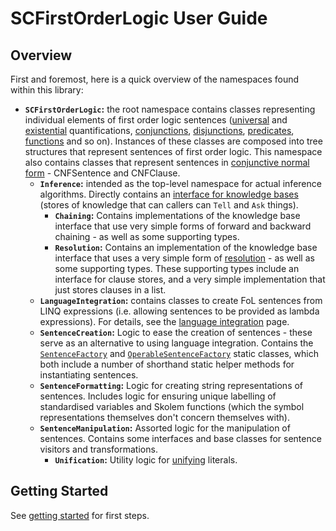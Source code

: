 ﻿# SCFirstOrderLogic User Guide

## Overview

First and foremost, here is a quick overview of the namespaces found within this library:
 
* **`SCFirstOrderLogic`:** the root namespace contains classes representing individual elements of first order logic sentences ([universal](../../src/SCFirstOrderLogic/UniversalQuantification.cs) and [existential](../../src/SCFirstOrderLogic/ExistentialQuantification.cs) quantifications, [conjunctions](../../src/SCFirstOrderLogic/Conjunction.cs), [disjunctions](../../src/SCFirstOrderLogic/Disjunction.cs), [predicates](../../src/SCFirstOrderLogic/Predicate.cs), [functions](../../src/SCFirstOrderLogic/Function.cs) and so on).
Instances of these classes are composed into tree structures that represent sentences of first order logic. This namespace also contains classes that represent sentences in [conjunctive normal form](https://en.wikipedia.org/wiki/Conjunctive_normal_form) - CNFSentence and CNFClause.
  * **`Inference`:** intended as the top-level namespace for actual inference algorithms. Directly contains an [interface for knowledge bases](../../src/SCFirstOrderLogic/Inference/IKnowledgeBase.cs) (stores of knowledge that can callers can `Tell` and `Ask` things).
    * **`Chaining`:** Contains implementations of the knowledge base interface that use very simple forms of forward and backward chaining - as well as some supporting types.
    * **`Resolution`:** Contains an implementation of the knowledge base interface that uses a very simple form of [resolution](https://en.wikipedia.org/wiki/Resolution_(logic)) - as well as some supporting types. These supporting types include an interface for clause stores, and a very simple implementation that just stores clauses in a list.
  * **`LanguageIntegration`:** contains classes to create FoL sentences from LINQ expressions (i.e. allowing sentences to be provided as lambda expressions). For details, see the [language integration](./language-integration.md) page.
  * **`SentenceCreation`:** Logic to ease the creation of sentences - these serve as an alternative to using language integration. Contains the [`SentenceFactory`](../../src/SCFirstOrderLogic/SentenceCreation/SentenceFactory.cs) and [`OperableSentenceFactory`](../../src/SCFirstOrderLogic/SentenceCreation/OperableSentenceFactory.cs) static classes, which both include a number of shorthand static helper methods for instantiating sentences.
  * **`SentenceFormatting`:** Logic for creating string representations of sentences. Includes logic for ensuring unique labelling of standardised variables and Skolem functions (which the symbol representations themselves don't concern themselves with).
  * **`SentenceManipulation`:** Assorted logic for the manipulation of sentences. Contains some interfaces and base classes for sentence visitors and transformations.
    * **`Unification`:** Utility logic for [unifying](https://en.wikipedia.org/wiki/Unification_(computer_science)) literals.

## Getting Started

See [getting started](./getting-started.md) for first steps.